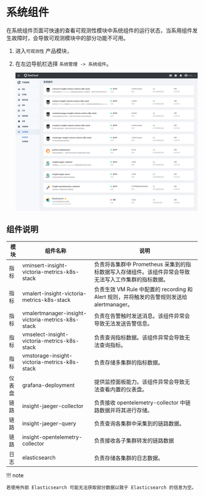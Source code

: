 # 系统组件

在系统组件页面可快速的查看可观测性模块中系统组件的运行状态，当系用组件发生故障时，会导致可观测模块中的部分功能不可用。

1. 进入`可观测性` 产品模块，
2. 在左边导航栏选择 `系统管理 -> 系统组件`。
  
    ![系统组件](../../images/system00.png)

## 组件说明

|模块 | 组件名称             | 说明          |
| ----- | --------------- | ----------------------------------------------- |
|指标 | vminsert-insight-victoria-metrics-k8s-stack       | 负责将各集群中 Prometheus 采集到的指标数据写入存储组件。该组件异常会导致无法写入工作集群的指标数据。 |
|指标 | vmalert-insight-victoria-metrics-k8s-stack        | 负责生效 VM Rule 中配置的 recording 和 Alert 规则，并将触发的告警规则发送给 alertmanager。           |
|指标 | vmalertmanager-insight-victoria-metrics-k8s-stack | 负责在告警触时发送消息。该组件异常会导致无法发送告警信息。                                           |
|指标 | vmselect-insight-victoria-metrics-k8s-stack       | 负责查询指标数据。该组件异常会导致无法查询指标。                                                     |
|指标 | vmstorage-insight-victoria-metrics-k8s-stack      | 负责存储多集群的指标数据。                                                                           |
|仪表盘 | grafana-deployment                                | 提供监控面板能力。该组件异常会导致无法查看内置的仪表盘。                                             |
|链路 | insight-jaeger-collector                          | 负责接收 opentelemetry-collector 中链路数据并将其进行存储。                                          |
|链路 | insight-jaeger-query                              | 负责查询各集群中采集到的链路数据。                                                                   |
|链路 | insight-opentelemetry-collector                   | 负责接收各子集群转发的链路数据                                                                       |
|日志 | elasticsearch                                     | 负责存储各集群的日志数据。                                                                           |

!!! note

    若使用外部 Elasticsearch 可能无法获取部分数据以致于 Elasticsearch 的信息为空。
